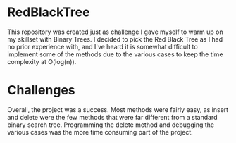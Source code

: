 # RedBlackTree
This repository was created just as challenge I gave myself to warm up on my skillset with Binary Trees.
I decided to pick the Red Black Tree as I had no prior experience with, and I've heard it is somewhat difficult 
to implement some of the methods due to the various cases to keep the time complexity at O(log(n)).

# Challenges
Overall, the project was a success. Most methods were fairly easy, as insert and delete were the few methods that were far different
from a standard binary search tree. Programming the delete method and debugging the various cases was the more time consuming part of the
project. 
